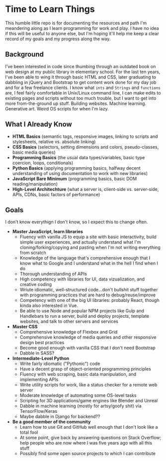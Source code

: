 # Time to Learn Things
This humble little repo is for documenting the resources and path I'm meandering along as I learn programming for work and play. I have no idea if this will be useful to anyone else, but I'm hoping it'll help me keep a clear record of my goals and my progress along the way.

## Background
I've been interested in code since thumbing through an outdated book on web design at my public library in elementary school. For the last ten years, I've been able to wing it through basic HTML and CSS, later graduating to dabbling in jQuery and Bootstrap to get content work done for my day job and for a few freelance clients. I know what `ints` and `Strings` and `functions` are, I feel fairly comfortable in Unix/Linux command line, I can make edits to existing pages and scripts without too much trouble, but I want to get into more from-the-ground up stuff. Building websites. Machine learning. Generative art. Weird OS scripts for when I'm lazy.

## What I Already Know
* **HTML Basics** (semantic tags, responsive images, linking to scripts and stylesheets, relative vs. absolute linking)
* **CSS Basics** (selectors, setting dimensions and colors, pseudo-classes, basic media queries)
* **Programming Basics** (the usual data types/variables, basic type coercion, loops, conditionals)
* **Python Basics** (applying programming basics, halfway decent understanding of using documentation to work with new libraries)
* **JavaScript Bare Minimum** (programming basics, basic DOM reading/manipulation)
* **High-Level Architechture** (what a server is, client-side vs. server-side, APIs, CDNs, basic factors of performance)

## Goals
I don't know everythign I don't know, so I expect this to change often.
* **Master JavaScript, learn libraries**
  * Fluency with vanilla JS to equip a site with basic interactivity, build simple user experiences, and actually understand what I'm cloning/forking/copying and pasting when I'm not writing everything from scratch
  * Knowledge of the language that's comprehensive enough that I know what to Google and I understand what in the hell I find when I do
  * Thorough understanding of APIs
  * High competency with libraries for UI, data vizualization, and creative coding
  * Wriute idiomatic, well-structured code...don't bullshit stuff together with programming practices that are hard to debug/reuse/improve
  * Competency with one of the big UI libraries: probably React, though kinda also interested in Vue.
  * Be able to use Node and popular NPM projects like Gulp and Handlebars to run a server, build and deploy projects, template websites, and talk to other servers and services
* **Master CSS**
  * Comprehensive knowledge of Flexbox and Grid
  * Comprehensive knowledge of media queries and other responsive design best practices
  * Become good enough with vanilla CSS that I don't need Bootstrap
  * Dabble in SASS?
* **Intermediate-Level Python**
  * Write fairly idiomatic ("Pythonic") code
  * Have a decent grasp of object-oriented programming principles
  * Fluency with web scraping, basic data manipulation, and implementing APIs
  * Write utility scripts for work, like a status checker for a remote web server
  * Moderate knowledge of automating some OS-level tasks
  * Scripting for 3D applications/game engines like Blender and Unreal
  * Dabble in machine learning (mostly for artsy/goofy shit) via TensorFlow/Keras
  * Maybe dabble in Django for backend??
* **Be a good member of the community**
  * Learn how to use Git and GitHub well enough that I don't look like a total fool
  * At some point, give back by answering questions on Stack Overflow; help people who are now where I was five years ago with all this stuff
  * Possibly find some open source projects to which I can contribute
